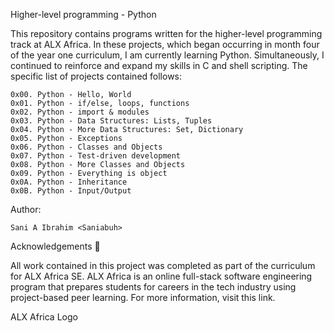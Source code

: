 Higher-level programming - Python

This repository contains programs written for the higher-level programming track at ALX Africa. In these projects, which began occurring in month four of the year one curriculum, I am currently learning Python. Simultaneously, I continued to reinforce and expand my skills in C and shell scripting. The specific list of projects contained follows:

    0x00. Python - Hello, World
    0x01. Python - if/else, loops, functions
    0x02. Python - import & modules
    0x03. Python - Data Structures: Lists, Tuples
    0x04. Python - More Data Structures: Set, Dictionary
    0x05. Python - Exceptions
    0x06. Python - Classes and Objects
    0x07. Python - Test-driven development
    0x08. Python - More Classes and Objects
    0x09. Python - Everything is object
    0x0A. Python - Inheritance
    0x0B. Python - Input/Output

Author:

    Sani A Ibrahim <Saniabuh>

Acknowledgements 🙏

All work contained in this project was completed as part of the curriculum for ALX Africa SE. ALX Africa is an online full-stack software engineering program that prepares students for careers in the tech industry using project-based peer learning. For more information, visit this link.

ALX Africa Logo 
